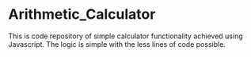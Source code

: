 # Arithmetic_Calculator
This is code repository of simple calculator functionality achieved using Javascript. The logic is simple with the less lines of code possible.
